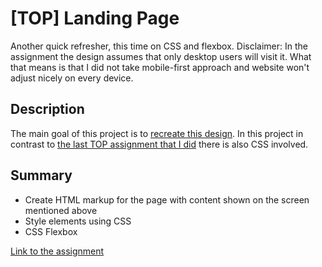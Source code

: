 # [TOP] Landing Page

Another quick refresher, this time on CSS and flexbox. Disclaimer: In the assignment the design assumes that only desktop users will visit it. What that means is that I did not take mobile-first approach and website won't adjust nicely on every device. 

## Description

The main goal of this project is to [recreate this design](https://cdn.statically.io/gh/TheOdinProject/curriculum/main/foundations/html_css/project/odin-project.png). 
In this project in contrast to [the last TOP assignment that I did](https://github.com/piotrfijol/top-recipes) there is also CSS involved.
  
  
## Summary

- Create HTML markup for the page with content shown on the screen mentioned above
- Style elements using CSS
- CSS Flexbox

[Link to the assignment](https://www.theodinproject.com/lessons/foundations-landing-page)
